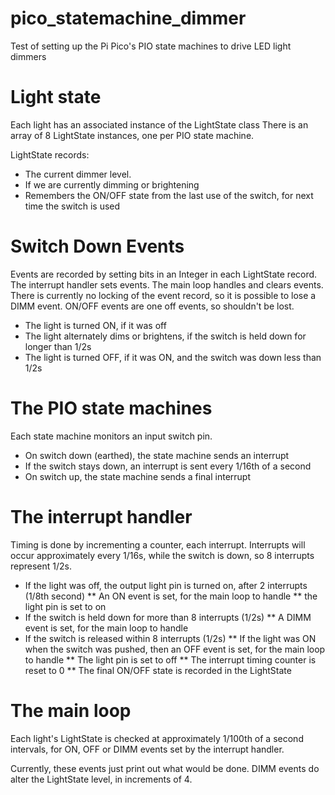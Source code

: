 # pico_statemachine_dimmer

Test of setting up the Pi Pico's PIO state machines to drive LED light dimmers

# Light state
Each light has an associated instance of the LightState class
There is an array of 8 LightState instances, one per PIO state machine.

LightState records:
* The current dimmer level.
* If we are currently dimming or brightening
* Remembers the ON/OFF state from the last use of the switch, for next time the switch is used

# Switch Down Events
Events are recorded by setting bits in an Integer in each LightState record. The interrupt handler sets events. The main loop handles and clears events. There is currently no locking of the event record, so it is possible to lose a DIMM event. ON/OFF events are one off events, so shouldn't be lost.
* The light is turned ON, if it was off
* The light alternately dims or brightens, if the switch is held down for longer than 1/2s
* The light is turned OFF, if it was ON, and the switch was down less than 1/2s

# The PIO state machines
Each state machine monitors an input switch pin.
* On switch down (earthed), the state machine sends an interrupt
* If the switch stays down, an interrupt is sent every 1/16th of a second
* On switch up, the state machine sends a final interrupt

# The interrupt handler
Timing is done by incrementing a counter, each interrupt.
Interrupts will occur approximately every 1/16s, while the switch is down, so 8 interrupts represent 1/2s.

* If the light was off, the output light pin is turned on, after 2 interrupts (1/8th second)
** An ON event is set, for the main loop to handle
** the light pin is set to on
* If the switch is held down for more than 8 interrupts (1/2s)
** A DIMM event is set, for the main loop to handle
* If the switch is released within 8 interrupts (1/2s)
** If the light was ON when the switch was pushed, then  an OFF event is set, for the main loop to handle
** The light pin is set to off
** The interrupt timing counter is reset to 0
** The final ON/OFF state is recorded in the LightState

# The main loop
Each light's LightState is checked at approximately 1/100th of a second intervals, for ON, OFF or DIMM events set by the interrupt handler.

Currently, these events just print out what would be done. DIMM events do alter the LightState level, in increments of 4.
